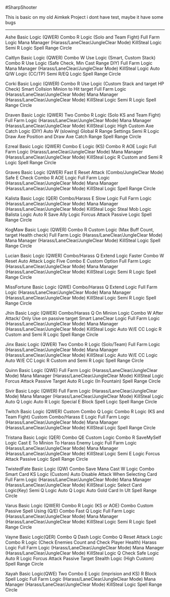 ﻿#SharpShooter

This is basic on my old Aimkek Project
i dont have test, maybe it have some bugs

--------------------------------------------------

Ashe
Basic Logic (QWER)
Combo R Logic (Solo and Team Fight)
Full Farm Logic
Mana Manager (Harass/LaneClear/JungleClear Mode)
KillSteal Logic
Semi R Logic
Spell Range Circle

Caitlyn
Basic Logic (QWER)
Combo W Use Logic (Smart, Custom Stack)
Combo R Use Logic (Safe Check, Min Cast Range DIY)
Full Farm Logic
Mana Manager (Harass/LaneClear/JungleClear Mode)
KillSteal Logic
Auto Q/W Logic (CC/TP)
Semi R/EQ Logic
Spell Range Circle

Corki
Basic Logic (QWER)
Combo R Use Logic (Custom Stack and target HP Check)
Smart Collsion Minion to Hit target
Full Farm Logic (Harass/LaneClear/JungleClear Mode)
Mana Manager (Harass/LaneClear/JungleClear Mode)
KillSteal Logic
Semi R Logic
Spell Range Circle

Draven
Basic Logic (QWER)
Two Combo R Logic (Solo KS and Team Fight)
Full Farm Logic (Harass/LaneClear/JungleClear Mode)
Mana Manager (Harass/LaneClear/JungleClear Mode)
KillSteal Logic
High Custom Axe Catch Logic (DIY)
Auto W (slowing)
Global R Range Settings
Semi R Logic
Draw Axe Position and Draw Axe Catch Range
Spell Range Circle

Ezreal
Basic Logic (QWER)
Combo E Logic (KS)
Combo R AOE Logic
Full Farm Logic (Harass/LaneClear/JungleClear Mode)
Mana Manager (Harass/LaneClear/JungleClear Mode)
KillSteal Logic
R Custom and Semi R Logic
Spell Range Circle

Graves
Basic Logic (QWER)
Fast E Reset Attack (Combo/JungleClear Mode)
Safe E Check
Combo R AOE Logic
Full Farm Logic (Harass/LaneClear/JungleClear Mode)
Mana Manager (Harass/LaneClear/JungleClear Mode)
KillSteal Logic
Spell Range Circle

Kalista
Basic Logic (QER)
Combo/Harass E Slow Logic
Full Farm Logic (Harass/LaneClear/JungleClear Mode)
Mana Manager (Harass/LaneClear/JungleClear Mode)
KillSteal Logic
Steal Mob Logic
Balista Logic
Auto R Save Ally Logic
Forcus Attack Passive Logic
Spell Range Circle

KogMaw
Basic Logic (QWER)
Combo R Custom Logic (Max Buff Count, target Health check)
Full Farm Logic (Harass/LaneClear/JungleClear Mode)
Mana Manager (Harass/LaneClear/JungleClear Mode)
KillSteal Logic
Spell Range Circle

Lucian
Basic Logic (QWER)
Combo/Harass Q Extend Logic
Faster Combo W Reset Auto Attack Logic
Five Combo E Custom Option
Full Farm Logic (Harass/LaneClear/JungleClear Mode)
Mana Manager (Harass/LaneClear/JungleClear Mode)
KillSteal Logic
Semi R Logic
Spell Range Circle

MissFortune
Basic Logic (QWE)
Combo/Harass Q Extend Logic
Full Farm Logic (Harass/LaneClear/JungleClear Mode)
Mana Manager (Harass/LaneClear/JungleClear Mode)
KillSteal Logic
Semi R Logic
Spell Range Circle

Jhin
Basic Logic (QWER)
Combo/Harass Q On Minion Logic
Combo W After Attack/ Only Use on passive target
Smart LaneClear Logic
Full Farm Logic (Harass/LaneClear/JungleClear Mode)
Mana Manager (Harass/LaneClear/JungleClear Mode)
KillSteal Logic
Auto W/E CC Logic
R Custom and Semi R Logic
Spell Range Circle

Jinx
Basic Logic (QWER)
Two Combo R Logic (Solo/Team)
Full Farm Logic (Harass/LaneClear/JungleClear Mode)
Mana Manager (Harass/LaneClear/JungleClear Mode)
KillSteal Logic
Auto W/E CC Logic
Auto W/E CC Logic
R Custom and Semi R Logic
Spell Range Circle

Quinn
Basic Logic (QWE)
Full Farm Logic (Harass/LaneClear/JungleClear Mode)
Mana Manager (Harass/LaneClear/JungleClear Mode)
KillSteal Logic
Forcus Attack Passive Target
Auto R Logic (In Fountain)
Spell Range Circle

Sivir
Basic Logic (QWER)
Full Farm Logic (Harass/LaneClear/JungleClear Mode)
Mana Manager (Harass/LaneClear/JungleClear Mode)
KillSteal Logic
Auto Q Logic
Auto R Logic
Special E Block Spell Logic
Spell Range Circle

Twitch
Basic Logic (QWER)
Custom Combo Q Logic
Combo R Logic (KS and Team Fight)
Custom Combo/Harass E Logic
Full Farm Logic (Harass/LaneClear/JungleClear Mode)
Mana Manager (Harass/LaneClear/JungleClear Mode)
KillSteal Logic
Spell Range Circle

Tristana
Basic Logic (QER)
Combo QE Custom Logic
Combo R SaveMySelf Logic
Cast E To Minion To Harass Enemy Logic
Full Farm Logic (Harass/LaneClear/JungleClear Mode)
Mana Manager (Harass/LaneClear/JungleClear Mode)
KillSteal Logic
Semi E Logic
Forcus Attack Passive Logic
Spell Range Circle

TwistedFate
Basic Logic (QW)
Combo Save Mana Cast W Logic
Combo Smart Card KS Logic (Custom)
Auto Disable Attack When Selecting Card
Full Farm Logic (Harass/LaneClear/JungleClear Mode)
Mana Manager (Harass/LaneClear/JungleClear Mode)
KillSteal Logic
Select Card Logic(Key)
Semi Q Logic
Auto Q Logic
Auto Gold Card In Ult
Spell Range Circle

Varus
Basic Logic (QWER)
Combo R Logic (KS or AOE)
Combo Custom Passive Spell Using (Q/E)
Combo Fast Q Logic
Full Farm Logic (Harass/LaneClear/JungleClear Mode)
Mana Manager (Harass/LaneClear/JungleClear Mode)
KillSteal Logic
Semi R Logic
Spell Range Circle

Vayne
Basic Logic(QER)
Combo Q Dash Logic
Combo Q Reset Attack Logic
Combo R Logic (Check Enemies Count and Check Player Health)
Harass Logic
Full Farm Logic (Harass/LaneClear/JungleClear Mode)
Mana Manager (Harass/LaneClear/JungleClear Mode)
KillSteal Logic
Q Check Safe Logic
Auto R Logic
Forcus Attack Passive Target
Stealth Logic (High Custom)
Spell Range Circle

Xayah
Basic Logic(QWE)
Two Combo E Logic (imprision and KS)
R Block Spell Logic
Full Farm Logic (Harass/LaneClear/JungleClear Mode)
Mana Manager (Harass/LaneClear/JungleClear Mode)
KillSteal Logic
Spell Range Circle